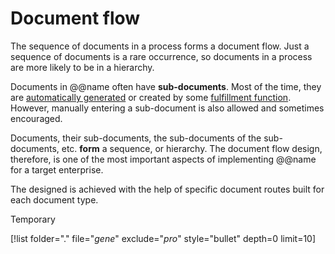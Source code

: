 # Document flow

The sequence of documents in a process forms a document flow. Just a sequence of documents is a rare occurrence, so documents in a process are more likely to be in a hierarchy.

Documents in @@name often have **sub-documents**. Most of the time, they are [automatically generated](https://docs.erp.net/tech/advanced/documents/generation.html) or created by some [fulfillment function](https://docs.erp.net/tech/advanced/documents/fulfillment.html). However, manually entering a sub-document is also allowed and sometimes encouraged.

Documents, their sub-documents, the sub-documents of the sub-documents, etc. **form** a sequence, or hierarchy. The document flow design, therefore, is one of the most important aspects of implementing @@name for a target enterprise.

The designed is achieved with the help of specific document routes built for each document type.

Temporary

[!list folder="." file="*gene*" exclude="*pro*" style="bullet" depth=0 limit=10]
